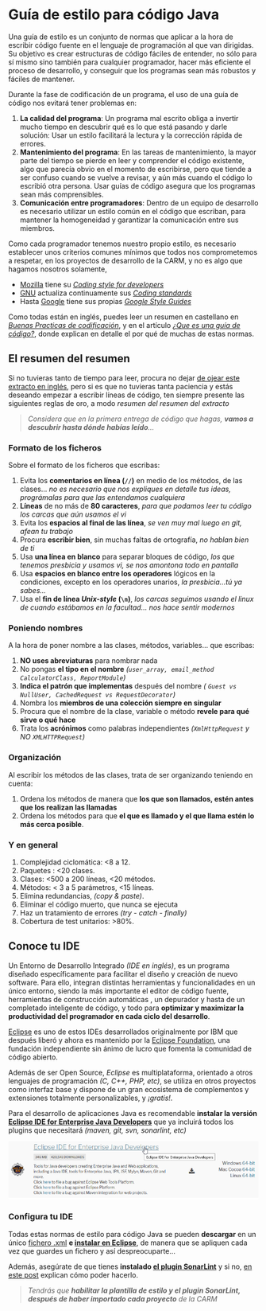 # Guía de estilo para código Java

Una guía de estilo es un conjunto de normas que aplicar a la hora de escribir código fuente en el lenguaje de programación al que van dirigidas. Su objetivo es  crear estructuras de código fáciles de entender, no sólo para sí mismo sino también para cualquier programador, hacer más eficiente el proceso de desarrollo, y conseguir que los programas sean más robustos y fáciles de mantener.

Durante la fase de codificación de un programa, el uso de una guía de código nos evitará tener problemas en:

1. **La calidad del programa**: Un programa mal escrito obliga a invertir mucho tiempo en descubrir qué es lo que está pasando y darle solución: Usar un estilo facilitará la lectura y la corrección rápida de errores.
2. **Mantenimiento del programa**: En las tareas de mantenimiento, la mayor parte del tiempo se pierde en leer y comprender el código existente, algo que parecía obvio en el momento de escribirse, pero que tiende a ser confuso cuando se vuelve a revisar, y aún más cuando el código lo escribió otra persona. Usar guías de código asegura que los programas sean más comprensibles.
3. **Comunicación entre programadores**: Dentro de un equipo de desarrollo es necesario utilizar un estilo común en el código que escriban, para mantener la homogeneidad y garantizar la comunicación entre sus miembros.

Como cada programador tenemos nuestro propio estilo, es necesario establecer unos criterios comunes mínimos que todos nos comprometemos a respetar, en los proyectos de desarrollo de la CARM, y no es algo que hagamos nosotros solamente,

* [Mozilla](https://www.mozilla.org/es-ES/) tiene su *[
Coding style for developers](https://developer.mozilla.org/en-US/docs/Mozilla/Developer_guide/Coding_Style)*
* [GNU](http://www.gnu.org/) actualiza continuamente sus *[Coding standards](http://www.gnu.org/prep/standards/)*
* Hasta [Google](https://www.google.es/) tiene sus propias *[Google Style Guides](https://google.github.io/styleguide/javaguide.html)*

Como todas están en inglés, puedes leer un resumen en castellano en *[Buenas Practicas de codificación](Buenas-Practicas-de-codificacion.md)*, y en el artículo *[¿Que es una guía de código?](https://codigofacilito.com/articulos/guia_codigo)*, donde explican en detalle el por qué de muchas de estas normas.


## El resumen del resumen

Si no tuvieras tanto de tiempo para leer, procura no dejar [de ojear este extracto en inglés](https://github.com/thoughtbot/guides/tree/master/style), pero si es que no tuvieras tanta paciencia y  estás deseando empezar a escribir líneas de código, ten siempre presente las siguientes reglas de oro, a modo *resumen del resumen del extracto*

>*Considera que en la primera entrega de código que hagas, **vamos a descubrir hasta dónde habías leído**...*

### Formato de los ficheros
Sobre el formato de los ficheros que escribas:

1. Evita los **comentarios en línea (```//```)** en medio de los métodos, de las clases... *no es necesario que nos expliques en detalle tus ideas, prográmalas para que las entendamos cualquiera*
2. **Líneas** de no más de **80 caracteres**, *para que podamos leer tu código los carcas que aún usamos el vi*
3. Evita los **espacios al final de las línea**, *se ven muy mal luego en git, afean tu trabajo*
4. Procura **escribir bien**, sin muchas faltas de ortografía, *no hablan bien de ti*
5. Usa **una línea en blanco** para separar bloques de código, *los que tenemos presbicia y usamos vi, se nos amontona todo en pantalla*
6. Usa **espacios en blanco entre los operadores** lógicos en la condiciones, excepto en los operadores unarios, *la presbicia...tú ya sabes...*
7. Usa el **fin de línea *Unix-style* (```\n```)**, *los carcas seguimos usando el linux de cuando estábamos en la facultad... nos hace sentir modernos*

### Poniendo nombres
A la hora de poner nombre a las clases, métodos, variables... que escribas:

1. **NO uses abreviaturas** para nombrar nada
2. No pongas **el tipo en el nombre** *(```user_array, email_method CalculatorClass, ReportModule```)*
3. **Indica el patrón que implementas** después del nombre *( ```Guest vs NullUser, CachedRequest vs RequestDecorator```)*
4. Nombra los **miembros de una colección siempre en singular**
5. Procura que el nombre de la clase, variable o método **revele para qué sirve o qué hace**
6. Trata los **acrónimos** como palabras independientes *(```XmlHttpRequest``` y NO ```XMLHTTPRequest```)*

### Organización
Al escribir los métodos de las clases, trata de ser organizando teniendo en cuenta:

1. Ordena los métodos de manera que **los que son llamados, estén antes que los realizan las llamadas**
2. Ordena los métodos para que **el que es llamado y el que llama estén lo más cerca posible**.

### Y en general
1. Complejidad ciclomática: <8 a 12.
2. Paquetes : <20 clases.
3. Clases: <500 a 200 líneas, <20 métodos.
4. Métodos: < 3 a 5 parámetros, <15 líneas.
5. Elimina redundancias, *(copy & paste)*.
6. Eliminar el código muerto, que nunca se ejecuta
7. Haz un tratamiento de errores *(try - catch - finally)*
8. Cobertura de test unitarios: >80%.


## Conoce tu IDE
Un Entorno de Desarrollo Integrado *(IDE en inglés)*, es  un  programa  diseñado  específicamente  para  facilitar  el  diseño  y  creación  de nuevo software. Para ello,  integran  distintas  herramientas  y funcionalidades en un único entorno, siendo la más importante el editor de  código fuente, herramientas  de  construcción  automáticas , un  depurador  y hasta de un completado  inteligente  de  código, y todo para **optimizar y maximizar la productividad del programador en cada ciclo del desarrollo**.

[Eclipse](https://www.eclipse.org/downloads/) es uno de estos IDEs desarrollados originalmente por IBM que después liberó y ahora es mantenido por la [Eclipse Foundation](https://www.eclipse.org/membership/),  una fundación independiente sin ánimo de lucro que fomenta la comunidad de código abierto. 

Además de ser Open Source, *Eclipse* es multiplataforma, 
orientado a otros lenguajes de programación *(C, C++, PHP, etc)*, se utiliza en otros proyectos como interfaz base y dispone de un gran ecosistema de complementos y extensiones totalmente personalizables, y *¡gratis!*.

Para el desarrollo de aplicaciones Java es recomendable **instalar la versión [Eclipse IDE for Enterprise Java Developers](https://www.eclipse.org/downloads/packages/)** que ya incluirá todos los plugins que necesitará *(maven, git, svn, sonarlint, etc)*

![Pantallazo](imagenes/GuiaCodigoJava-001.png)


### Configura tu IDE
Todas estas normas de estilo para código Java se pueden **descargar** en un único [fichero .xml](https://github.com/google/styleguide/blob/gh-pages/eclipse-java-google-style.xml) **e [instalar en Eclipse](http://www.practicesofmastery.com/post/eclipse-google-java-style-guide/)**, de manera que se apliquen cada vez que guardes un fichero y así despreocuparte...

Además, asegúrate de que tienes **instalado [el plugin SonarLint](https://www.sonarlint.org/eclipse/)** y si no,  [en este post](https://www.adictosaltrabajo.com/2014/10/08/eclipse-sonar-qube/) explican cómo poder hacerlo.

> *Tendrás que **habilitar la plantilla de estilo y el plugin SonarLint, después de haber importado cada proyecto** de la CARM*
